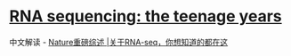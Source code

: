 # [RNA sequencing: the teenage years](https://www.nature.com/articles/s41576-019-0150-2)

中文解读 - [Nature重磅综述 |关于RNA-seq，你想知道的都在这](https://mp.weixin.qq.com/s?src=11&timestamp=1570890629&ver=1908&signature=hIsiPv*egEU*mbgjqtQ8co8oJYW8vEIysBepqxZm3FelNdxsJbyf3ldhodaxsqzK0k-JXg-DgMvyHvgzqVCls2j7iVzAc9uZzQ1lDq3fWOZNm2V0-D4omOYxgGQ1WIrm&new=1)
